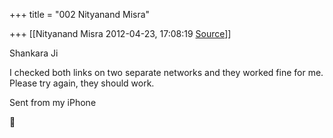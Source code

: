 +++
title = "002 Nityanand Misra"

+++
[[Nityanand Misra	2012-04-23, 17:08:19 [Source](https://groups.google.com/g/samskrita/c/tKE2TrSaMAs)]]



Shankara Ji

  

I checked both links on two separate networks and they worked fine for me. Please try again, they should work.  
  
Sent from my iPhone



